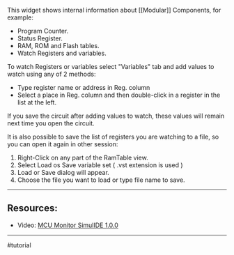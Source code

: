 This widget shows internal information about [[Modular]] Components, for example:
- Program Counter.
- Status Register.
- RAM, ROM and Flash tables.
- Watch Registers and variables.
 
To watch Registers or variables select "Variables" tab and add values to watch using any of 2 methods:

- Type register name or address in Reg. column
- Select a place in Reg. column and then double-click in a register in the list at the left.

If you save the circuit after adding values to watch, these values will remain next time you open the circuit.  <br>
  
It is also possible to save the list of registers you are watching to a file, so you can open it again in other session:  
  
1. Right-Click on any part of the RamTable view.  
2. Select Load os Save variable set ( .vst extension is used )  
3. Load or Save dialog will appear.  
4. Choose the file you want to load or type file name to save.

---

## Resources:

- Video: [MCU Monitor SimulIDE 1.0.0](https://www.youtube.com/watch?v=uVwMEadtIEM)

---

#tutorial